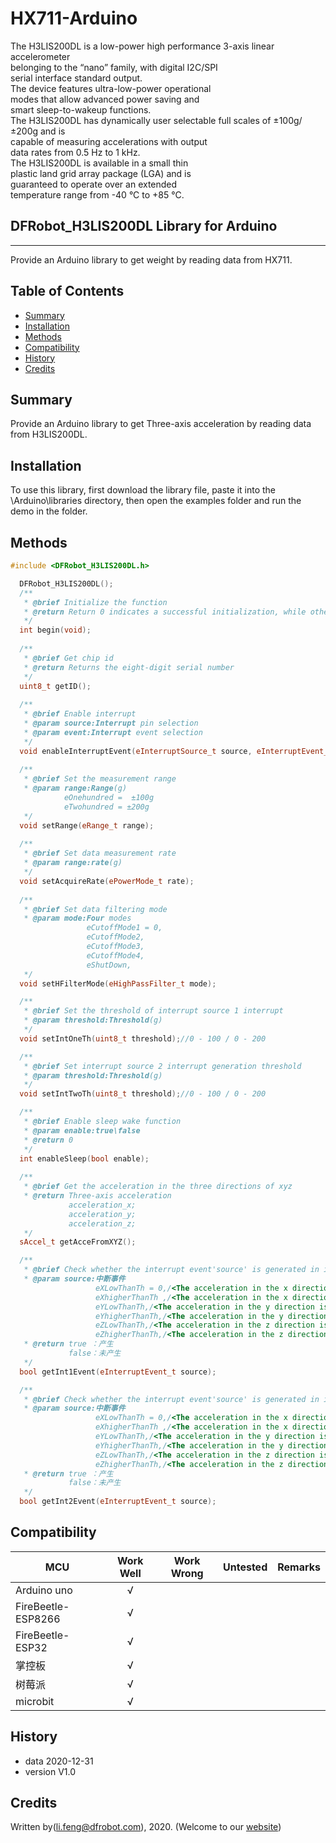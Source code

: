 # HX711-Arduino
The H3LIS200DL is a low-power high performance 3-axis linear accelerometer <br>
belonging to the “nano” family, with digital I2C/SPI <br>
serial interface standard output. <br>
The device features ultra-low-power operational <br>
modes that allow advanced power saving and <br>
smart sleep-to-wakeup functions.<br>
The H3LIS200DL has dynamically user selectable full scales of ±100g/±200g and is <br>
capable of measuring accelerations with output <br>
data rates from 0.5 Hz to 1 kHz.<br>
The H3LIS200DL is available in a small thin <br>
plastic land grid array package (LGA) and is <br>
guaranteed to operate over an extended <br>
temperature range from -40 °C to +85 °C.<br>


## DFRobot_H3LIS200DL Library for Arduino
---------------------------------------------------------

Provide an Arduino library to get weight by reading data from HX711.

## Table of Contents

* [Summary](#summary)
* [Installation](#installation)
* [Methods](#methods)
* [Compatibility](#compatibility)
* [History](#history)
* [Credits](#credits)

## Summary

Provide an Arduino library to get Three-axis acceleration by reading data from H3LIS200DL.

## Installation

To use this library, first download the library file, paste it into the \Arduino\libraries directory, then open the examples folder and run the demo in the folder.

## Methods

```C++
#include <DFRobot_H3LIS200DL.h>

  DFRobot_H3LIS200DL();
  /**
   * @brief Initialize the function
   * @return Return 0 indicates a successful initialization, while other values indicates failure and return to error code.
   */
  int begin(void);
 
  /**
   * @brief Get chip id
   * @return Returns the eight-digit serial number
   */
  uint8_t getID();
  
  /**
   * @brief Enable interrupt
   * @param source:Interrupt pin selection
   * @param event:Interrupt event selection
   */
  void enableInterruptEvent(eInterruptSource_t source, eInterruptEvent_t event);
  
  /**
   * @brief Set the measurement range
   * @param range:Range(g)
            eOnehundred =  ±100g
            eTwohundred = ±200g
   */
  void setRange(eRange_t range);
  
  /**
   * @brief Set data measurement rate
   * @param range:rate(g)
   */
  void setAcquireRate(ePowerMode_t rate);
  
  /**
   * @brief Set data filtering mode
   * @param mode:Four modes
                 eCutoffMode1 = 0,
                 eCutoffMode2,
                 eCutoffMode3,
                 eCutoffMode4,
                 eShutDown,
   */
  void setHFilterMode(eHighPassFilter_t mode);

  /**
   * @brief Set the threshold of interrupt source 1 interrupt
   * @param threshold:Threshold(g)
   */
  void setIntOneTh(uint8_t threshold);//0 - 100 / 0 - 200 

  /**
   * @brief Set interrupt source 2 interrupt generation threshold
   * @param threshold:Threshold(g)
   */
  void setIntTwoTh(uint8_t threshold);//0 - 100 / 0 - 200 

  /**
   * @brief Enable sleep wake function
   * @param enable:true\false
   * @return 0
   */
  int enableSleep(bool enable);
  
  /**
   * @brief Get the acceleration in the three directions of xyz
   * @return Three-axis acceleration 
             acceleration_x;
             acceleration_y;
             acceleration_z;
   */
  sAccel_t getAcceFromXYZ();

  /**
   * @brief Check whether the interrupt event'source' is generated in interrupt 1
   * @param source:中断事件
                   eXLowThanTh = 0,/<The acceleration in the x direction is less than the threshold>/
                   eXhigherThanTh ,/<The acceleration in the x direction is greater than the threshold>/
                   eYLowThanTh,/<The acceleration in the y direction is less than the threshold>/
                   eYhigherThanTh,/<The acceleration in the y direction is greater than the threshold>/
                   eZLowThanTh,/<The acceleration in the z direction is less than the threshold>/
                   eZhigherThanTh,/<The acceleration in the z direction is greater than the threshold>/
   * @return true ：产生
             false：未产生
   */
  bool getInt1Event(eInterruptEvent_t source);

  /**
   * @brief Check whether the interrupt event'source' is generated in interrupt 2
   * @param source:中断事件
                   eXLowThanTh = 0,/<The acceleration in the x direction is less than the threshold>/
                   eXhigherThanTh ,/<The acceleration in the x direction is greater than the threshold>/
                   eYLowThanTh,/<The acceleration in the y direction is less than the threshold>/
                   eYhigherThanTh,/<The acceleration in the y direction is greater than the threshold>/
                   eZLowThanTh,/<The acceleration in the z direction is less than the threshold>/
                   eZhigherThanTh,/<The acceleration in the z direction is greater than the threshold>/
   * @return true ：产生
             false：未产生
   */
  bool getInt2Event(eInterruptEvent_t source);


```

## Compatibility

MCU                | Work Well    | Work Wrong   | Untested    | Remarks
------------------ | :----------: | :----------: | :---------: | -----
Arduino uno        |      √       |              |             | 
FireBeetle-ESP8266        |      √       |              |             | 
FireBeetle-ESP32        |      √       |              |             | 
掌控板        |      √       |              |             | 
树莓派        |      √       |              |             | 
microbit        |      √       |              |             | 



## History

- data 2020-12-31
- version V1.0


## Credits

Written by(li.feng@dfrobot.com), 2020. (Welcome to our [website](https://www.dfrobot.com/))
